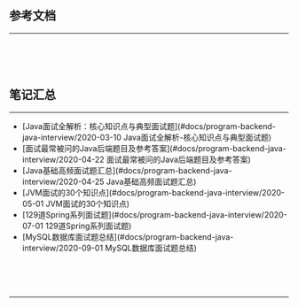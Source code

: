 ## 参考文档

---





<br/><br/><br/>



## 笔记汇总

---

* [Java面试全解析：核心知识点与典型面试题](#docs/program-backend-java-interview/2020-03-10 Java面试全解析-核心知识点与典型面试题)
* [面试最常被问的Java后端题目及参考答案](#docs/program-backend-java-interview/2020-04-22 面试最常被问的Java后端题目及参考答案)
* [Java基础高频面试题汇总](#docs/program-backend-java-interview/2020-04-25 Java基础高频面试题汇总)
* [JVM面试的30个知识点](#docs/program-backend-java-interview/2020-05-01 JVM面试的30个知识点)
* [129道Spring系列面试题](#docs/program-backend-java-interview/2020-07-01 129道Spring系列面试题)
* [MySQL数据库面试题总结](#docs/program-backend-java-interview/2020-09-01 MySQL数据库面试题总结)



<br/><br/><br/>

---

